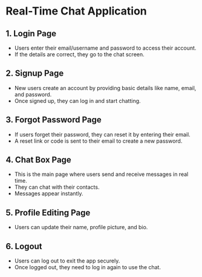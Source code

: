 # Real-Time Chat Application 

## 1. **Login Page**  
   - Users enter their email/username and password to access their account.  
   - If the details are correct, they go to the chat screen.  

## 2. **Signup Page**  
   - New users create an account by providing basic details like name, email, and password.  
   - Once signed up, they can log in and start chatting.  

## 3. **Forgot Password Page**  
   - If users forget their password, they can reset it by entering their email.  
   - A reset link or code is sent to their email to create a new password.  

## 4. **Chat Box Page**  
   - This is the main page where users send and receive messages in real time.  
   - They can chat with their contacts.
   - Messages appear instantly.  

## 5. **Profile Editing Page**  
   - Users can update their name, profile picture, and bio.    

## 6. **Logout**  
   - Users can log out to exit the app securely.  
   - Once logged out, they need to log in again to use the chat.  

  
